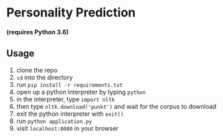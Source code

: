 # Personality Prediction

#### (requires Python 3.6)

## Usage

1) clone the repo
2) `cd` into the directory
3) run `pip install -r requirements.txt`
4) open up a python interpreter by typing `python`
5) in the interpreter, type `import nltk`
6) then type `nltk.download('punkt')` and wait for the corpus to download
7) exit the python interpreter with `exit()`
8) run `python application.py`
9) visit `localhost:8080` in your browser
